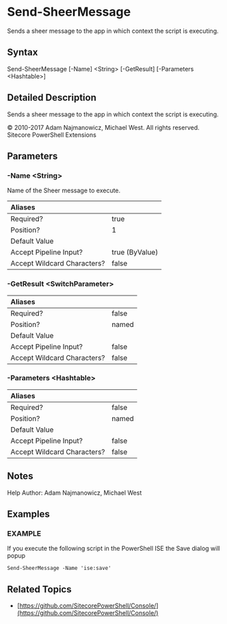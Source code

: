 # Send-SheerMessage

Sends a sheer message to the app in which context the script is executing.

## Syntax

Send-SheerMessage \[-Name\] &lt;String&gt; \[-GetResult\] \[-Parameters &lt;Hashtable&gt;\]

## Detailed Description

Sends a sheer message to the app in which context the script is executing.

© 2010-2017 Adam Najmanowicz, Michael West. All rights reserved. Sitecore PowerShell Extensions

## Parameters

### -Name  &lt;String&gt;

Name of the Sheer message to execute.

| Aliases |  |
| :--- | :--- |
| Required? | true |
| Position? | 1 |
| Default Value |  |
| Accept Pipeline Input? | true \(ByValue\) |
| Accept Wildcard Characters? | false |

### -GetResult  &lt;SwitchParameter&gt;

| Aliases |  |
| :--- | :--- |
| Required? | false |
| Position? | named |
| Default Value |  |
| Accept Pipeline Input? | false |
| Accept Wildcard Characters? | false |

### -Parameters  &lt;Hashtable&gt;

| Aliases |  |
| :--- | :--- |
| Required? | false |
| Position? | named |
| Default Value |  |
| Accept Pipeline Input? | false |
| Accept Wildcard Characters? | false |

## Notes

Help Author: Adam Najmanowicz, Michael West

## Examples

### EXAMPLE

If you execute the following script in the PowerShell ISE the Save dialog will popup

```text
Send-SheerMessage -Name 'ise:save'
```

## Related Topics

* [https://github.com/SitecorePowerShell/Console/](https://github.com/SitecorePowerShell/Console/) 


